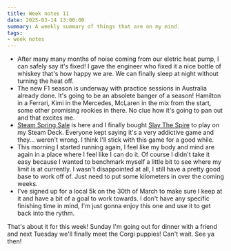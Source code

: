 ```yaml
---
title: Week notes 11
date: 2025-03-14 13:00:00
summary: A weekly summary of things that are on my mind.
tags: 
- week notes
---
```


- After many many months of noise coming from our eletric heat pump, I can safely say it's fixed! I gave the engineer who fixed it a nice bottle of whiskey that's how happy we are. We can finally sleep at night without turning the heat off.
- The new F1 season is underway with practice sessions in Australia already done. It's going to be an absolete banger of a season! Hamilton in a Ferrari, Kimi in the Mercedes, McLaren in the mix from the start, some other promising rookies in there. No clue how it's going to pan out and that excites me.
- [Steam Spring Sale](https://store.steampowered.com/) is here and I finally bought [Slay The Spire](https://store.steampowered.com/app/646570/Slay_the_Spire/) to play on my Steam Deck. Everyone kept saying it's a very addictive game and they... weren't wrong. I think I'll stick with this game for a good while.
- This morning I started running again, I feel like my body and mind are again in a place where I feel like I can do it. Of course I didn't take it easy because I wanted to benchmark myself a little bit to see where my limit is at currently. I wasn't disappointed at all, I still have a pretty good base to work off of. Just need to put some kilometers in over the coming weeks.
- I've signed up for a local 5k on the 30th of March to make sure I keep at it and have a bit of a goal to work towards. I don't have any specific finishing time in mind, I'm just gonna enjoy this one and use it to get back into the rythm.

That's about it for this week! Sunday I'm going out for dinner with a friend and next Tuesday we'll finally meet the Corgi puppies! Can't wait. See ya then!